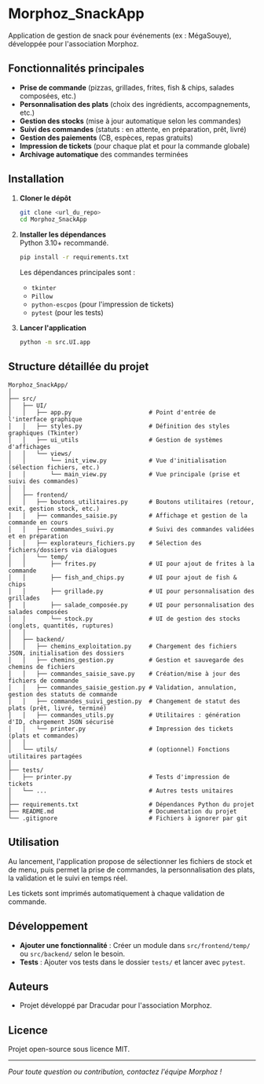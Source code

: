 # Morphoz_SnackApp

Application de gestion de snack pour événements (ex : MégaSouye), développée pour l'association Morphoz.

## Fonctionnalités principales

- **Prise de commande** (pizzas, grillades, frites, fish & chips, salades composées, etc.)
- **Personnalisation des plats** (choix des ingrédients, accompagnements, etc.)
- **Gestion des stocks** (mise à jour automatique selon les commandes)
- **Suivi des commandes** (statuts : en attente, en préparation, prêt, livré)
- **Gestion des paiements** (CB, espèces, repas gratuits)
- **Impression de tickets** (pour chaque plat et pour la commande globale)
- **Archivage automatique** des commandes terminées

## Installation

1. **Cloner le dépôt**  
   ```bash
   git clone <url_du_repo>
   cd Morphoz_SnackApp
   ```

2. **Installer les dépendances**  
   Python 3.10+ recommandé.  
   ```bash
   pip install -r requirements.txt
   ```
   Les dépendances principales sont :
   - `tkinter`
   - `Pillow`
   - `python-escpos` (pour l'impression de tickets)
   - `pytest` (pour les tests)

3. **Lancer l'application**  
   ```bash
   python -m src.UI.app
   ```

## Structure détaillée du projet

```
Morphoz_SnackApp/
│
├── src/
│   ├── UI/
│   │   ├── app.py                      # Point d'entrée de l'interface graphique
│   │   ├── styles.py                   # Définition des styles graphiques (Tkinter)
│   │   ├── ui_utils                    # Gestion de systèmes d'affichages
│   │   └── views/
│   │       └── init_view.py            # Vue d'initialisation (sélection fichiers, etc.)
│   │       └── main_view.py            # Vue principale (prise et suivi des commandes)
│   │
│   ├── frontend/
│   │   ├── boutons_utilitaires.py      # Boutons utilitaires (retour, exit, gestion stock, etc.)
│   │   ├── commandes_saisie.py         # Affichage et gestion de la commande en cours
│   │   ├── commandes_suivi.py          # Suivi des commandes validées et en préparation
│   │   ├── explorateurs_fichiers.py    # Sélection des fichiers/dossiers via dialogues
│   │   └── temp/
│   │       ├── frites.py               # UI pour ajout de frites à la commande
│   │       ├── fish_and_chips.py       # UI pour ajout de fish & chips
│   │       ├── grillade.py             # UI pour personnalisation des grillades
│   │       ├── salade_composée.py      # UI pour personnalisation des salades composées
│   │       └── stock.py                # UI de gestion des stocks (onglets, quantités, ruptures)
│   │
│   ├── backend/
│   │   ├── chemins_exploitation.py     # Chargement des fichiers JSON, initialisation des dossiers
│   │   ├── chemins_gestion.py          # Gestion et sauvegarde des chemins de fichiers
│   │   ├── commandes_saisie_save.py    # Création/mise à jour des fichiers de commande
│   │   ├── commandes_saisie_gestion.py # Validation, annulation, gestion des statuts de commande
│   │   ├── commandes_suivi_gestion.py  # Changement de statut des plats (prêt, livré, terminé)
│   │   ├── commandes_utils.py          # Utilitaires : génération d'ID, chargement JSON sécurisé
│   │   └── printer.py                  # Impression des tickets (plats et commandes)
│   │
│   └── utils/                          # (optionnel) Fonctions utilitaires partagées
│
├── tests/
│   ├── printer.py                      # Tests d'impression de tickets
│   └── ...                             # Autres tests unitaires
│
├── requirements.txt                    # Dépendances Python du projet
├── README.md                           # Documentation du projet
└── .gitignore                          # Fichiers à ignorer par git
```

## Utilisation

Au lancement, l'application propose de sélectionner les fichiers de stock et de menu, puis permet la prise de commandes, la personnalisation des plats, la validation et le suivi en temps réel.

Les tickets sont imprimés automatiquement à chaque validation de commande.

## Développement

- **Ajouter une fonctionnalité** : Créer un module dans `src/frontend/temp/` ou `src/backend/` selon le besoin.
- **Tests** : Ajouter vos tests dans le dossier `tests/` et lancer avec `pytest`.

## Auteurs

- Projet développé par Dracudar pour l'association Morphoz.

## Licence

Projet open-source sous licence MIT.

---

*Pour toute question ou contribution, contactez l'équipe Morphoz !*